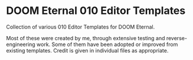 # DOOM Eternal 010 Editor Templates

Collection of various 010 Editor Templates for DOOM Eternal. 

Most of these were created by me, through extensive testing and reverse-engineering work. Some of them have been adopted or improved from existing templates. Credit is given in individual files as appropriate.
